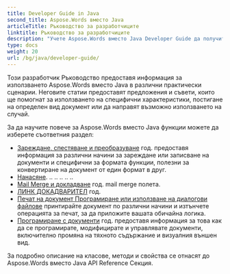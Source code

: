 ```yaml
---
title: Developer Guide in Java
second_title: Aspose.Words вместо Java
articleTitle: Ръководство за разработчиците
linktitle: Ръководство за разработчиците
description: "Учете Aspose.Words вместо Java Developer Guide да получите повече случаи на употреба, съвети, и технически детайли."
type: docs
weight: 20
url: /bg/java/developer-guide/
---
```


Този разработчик Ръководство предоставя информация за използването Aspose.Words вместо Java в различни практически сценарии. Неговите статии предоставят предложения и съвети, които ще помогнат за използването на специфични характеристики, постигане на определен вид документ или да направят възможно използването на случай.

За да научите повече за Aspose.Words вместо Java функции можете да изберете съответния раздел:

- [Зареждане, спестяване и преобразуване](/words/bg/java/loading-saving-and-converting/) год. предоставя информация за различни начини за зареждане или записване на документи и специфични за формата функции, полезни за конвертиране на документ от един формат в друг.
- [Нанасяне](/words/bg/java/rendering/). .. .. .. .. ..
- [Mail Merge и докладване](/words/java/mail-merge-and-reporting/) год. mail merge полета.
- [ЛИНК ДОКАДВАРИТЕЛ](/words/java/linq-reporting-engine/) год.
- [Печат на документ Програмиране или използване на диалогови файлове](/words/bg/java/print-a-document-programmatically-or-using-dialogs/) принтирайте документ по различни начини и изтънчете операцията за печат, за да приложите вашата обичайна логика.
- [Програмиране с документи](/words/bg/java/programming-with-documents/) год. предоставя информация за това как да се програмирате, модифицирате и управлявате документи, включително промяна на тяхното съдържание и визуалния външен вид.

За подробно описание на класове, методи и свойства се отнасят до Aspose.Words вместо Java API Reference Секция.
